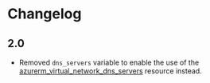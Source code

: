 # Changelog

## 2.0
* Removed `dns_servers` variable to enable the use of the [azurerm_virtual_network_dns_servers](https://registry.terraform.io/providers/hashicorp/azurerm/latest/docs/resources/virtual_network_dns_servers) resource instead.
